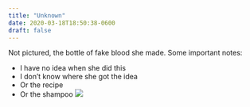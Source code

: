 ```yaml
---
title: "Unknown"
date: 2020-03-18T18:50:38-0600
draft: false
---
```


Not pictured, the bottle of fake blood she made. Some important notes:
*   I have no idea when she did this
*   I don’t know where she got the idea
*   Or the recipe
*   Or the shampoo
![](/images/2020/ee70ef5757.jpg)
